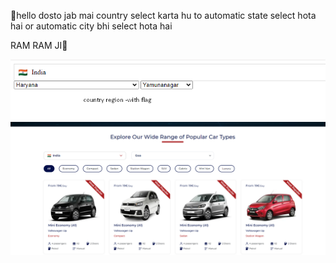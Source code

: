 🚩hello dosto jab mai country select karta hu to automatic state select hota hai or automatic city bhi select hota hai 

RAM RAM JI🌹

![screen](Screenshot_4.png)
![screen2](image_2024_10_07T09_15_06_439Z.png)
